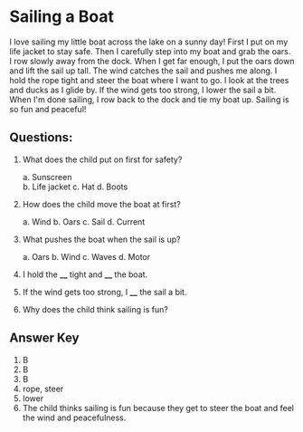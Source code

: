 # Sailing a Boat

I love sailing my little boat across the lake on a sunny day! First I put on my life jacket to stay safe. Then I carefully step into my boat and grab the oars. I row slowly away from the dock. When I get far enough, I put the oars down and lift the sail up tall. The wind catches the sail and pushes me along. I hold the rope tight and steer the boat where I want to go. I look at the trees and ducks as I glide by. If the wind gets too strong, I lower the sail a bit. When I'm done sailing, I row back to the dock and tie my boat up. Sailing is so fun and peaceful!

## Questions:

1. What does the child put on first for safety?

   a. Sunscreen  
   b. Life jacket
   c. Hat
   d. Boots

2. How does the child move the boat at first?

   a. Wind
   b. Oars
   c. Sail
   d. Current

3. What pushes the boat when the sail is up?

   a. Oars
   b. Wind
   c. Waves
   d. Motor

4. I hold the **\_\_** tight and **\_\_** the boat.

5. If the wind gets too strong, I **\_\_** the sail a bit.

6. Why does the child think sailing is fun?

## Answer Key

1. B
2. B
3. B
4. rope, steer
5. lower
6. The child thinks sailing is fun because they get to steer the boat and feel the wind and peacefulness.
